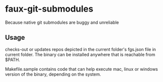 # faux-git-submodules

Because native git submodules are buggy and unreliable

## Usage

checks-out or updates repos depicted in the current folder's fgs.json file 
in current folder. The binary can be installed anywhere that is reachable
from $PATH. 

Makefile.sample contains code that can help execute mac, linux or windows
version of the binary, depending on the system.

